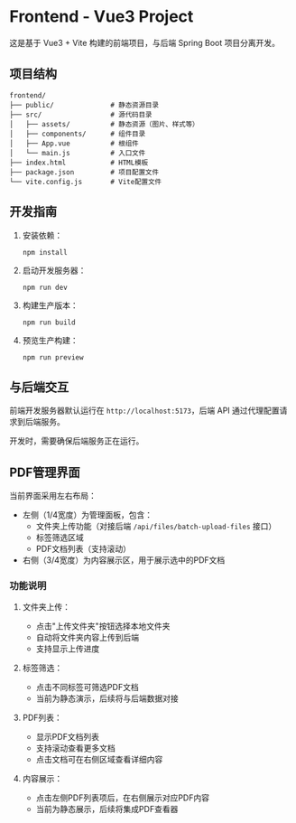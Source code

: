 # Frontend - Vue3 Project

这是基于 Vue3 + Vite 构建的前端项目，与后端 Spring Boot 项目分离开发。

## 项目结构

```
frontend/
├── public/              # 静态资源目录
├── src/                 # 源代码目录
│   ├── assets/          # 静态资源（图片、样式等）
│   ├── components/      # 组件目录
│   ├── App.vue          # 根组件
│   └── main.js          # 入口文件
├── index.html           # HTML模板
├── package.json         # 项目配置文件
└── vite.config.js       # Vite配置文件
```

## 开发指南

1. 安装依赖：
   ```
   npm install
   ```

2. 启动开发服务器：
   ```
   npm run dev
   ```

3. 构建生产版本：
   ```
   npm run build
   ```

4. 预览生产构建：
   ```
   npm run preview
   ```

## 与后端交互

前端开发服务器默认运行在 `http://localhost:5173`，后端 API 通过代理配置请求到后端服务。

开发时，需要确保后端服务正在运行。

## PDF管理界面

当前界面采用左右布局：
- 左侧（1/4宽度）为管理面板，包含：
  - 文件夹上传功能（对接后端 `/api/files/batch-upload-files` 接口）
  - 标签筛选区域
  - PDF文档列表（支持滚动）
- 右侧（3/4宽度）为内容展示区，用于展示选中的PDF文档

### 功能说明

1. 文件夹上传：
   - 点击"上传文件夹"按钮选择本地文件夹
   - 自动将文件夹内容上传到后端
   - 支持显示上传进度

2. 标签筛选：
   - 点击不同标签可筛选PDF文档
   - 当前为静态演示，后续将与后端数据对接

3. PDF列表：
   - 显示PDF文档列表
   - 支持滚动查看更多文档
   - 点击文档可在右侧区域查看详细内容

4. 内容展示：
   - 点击左侧PDF列表项后，在右侧展示对应PDF内容
   - 当前为静态展示，后续将集成PDF查看器